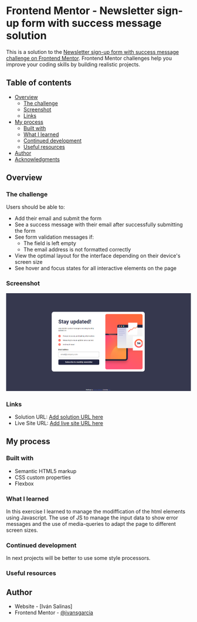 # Frontend Mentor - Newsletter sign-up form with success message solution

This is a solution to the [Newsletter sign-up form with success message challenge on Frontend Mentor](https://www.frontendmentor.io/challenges/newsletter-signup-form-with-success-message-3FC1AZbNrv). Frontend Mentor challenges help you improve your coding skills by building realistic projects. 

## Table of contents

- [Overview](#overview)
  - [The challenge](#the-challenge)
  - [Screenshot](#screenshot)
  - [Links](#links)
- [My process](#my-process)
  - [Built with](#built-with)
  - [What I learned](#what-i-learned)
  - [Continued development](#continued-development)
  - [Useful resources](#useful-resources)
- [Author](#author)
- [Acknowledgments](#acknowledgments)

## Overview

### The challenge

Users should be able to:

- Add their email and submit the form
- See a success message with their email after successfully submitting the form
- See form validation messages if:
  - The field is left empty
  - The email address is not formatted correctly
- View the optimal layout for the interface depending on their device's screen size
- See hover and focus states for all interactive elements on the page

### Screenshot

![](./screenshot.png)

### Links

- Solution URL: [Add solution URL here](https://github.com/ivansgarcia/Frontend-Mentor/tree/main/newsletter-sign-up-with-success-message-main)
- Live Site URL: [Add live site URL here](https://delicate-clafoutis-cd952b.netlify.app/)

## My process

### Built with

- Semantic HTML5 markup
- CSS custom properties
- Flexbox

### What I learned

In this exercise I learned to manage the modiffication of the html elements using Javascript.
The use of JS to manage the input data to show error messages and the use of media-queries to adapt the page to different screen sizes.

### Continued development

In next projects will be better to use some style processors.

### Useful resources

## Author

- Website - [Iván Salinas]
- Frontend Mentor - [@ivansgarcia](https://www.frontendmentor.io/profile/ivansgarcia)